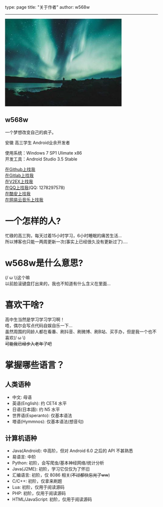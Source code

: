 ﻿type: page
title: "关于作者"
author: w568w

---
![Photo by Luke Stackpoole on Unsplash](images/luke-stackpoole-540158-unsplash.jpg)

## w568w

一个梦想改变自己的疯子。  

安徽 高三学生 Android业余开发者  

使用系统：Windows 7 SP1 Ulimate x86  
开发工具：Android Studio 3.5 Stable  

  
[在Github上找我](https://github.com/w568w/)   
[在Gitlab上找我](https://gitlab.com/w568w)  
[在V2EX上找我](https://www.v2ex.com/member/w568w)  
[在QQ上找我](javascript:alert(\"直接复制QQ号吧...\"))(QQ: 1278297578)  
[在酷安上找我](https://www.coolapk.com/n/w568w)  
[在网易云音乐上找我](https://music.163.com/#/user/home?id=322083123)  

# 一个怎样的人?
忙碌的高三狗，每天过着15小时学习，6小时睡眠的痛苦生活...  
所以博客也只能一两周更新一次(事实上已经很久没有更新过了)....
# w568w是什么意思?
(/ ω \\)这个嘛  
以前脸滚键盘打出来的，我也不知道有什么含义在里面...
# 喜欢干啥?
高中生当然是学习学习学习啊！  
唔，偶尔会写点代码自娱自乐一下...  
虽然周围的同龄人都在看番、刷抖音、刷微博、刷B站、买手办，但是我一个也不喜欢(/ ω \\)  
~~可能我已经步入老年了吧~~
# 掌握哪些语言？
## 人类语种
- 中文: 母语
- 英语(English): 约 CET4 水平
- 日语(日本語): 约 N5 水平
- 世界语(Esperanto): 仅基本语法
- 塔语(Hymmnos): 仅基本语法(想音句)
## 计算机语种
- Java(Android): 中高阶，但对 Android 6.0 之后的 API 不甚熟悉
- 易语言: 中阶
- Python: 初阶，会写爬虫/基本神经网络/统计分析
- Java(J2ME): 初阶，学习它仅仅为了怀旧
- 汇编语言: 初阶，仅 8086 相关(~~不过都快忘光了ww~~)
- C/C++: 初阶，仅拿来刷题
- Lua: 初阶，仅用于阅读源码
- PHP: 初阶，仅用于阅读源码
- HTML/JavaScript: 初阶，仅用于阅读源码